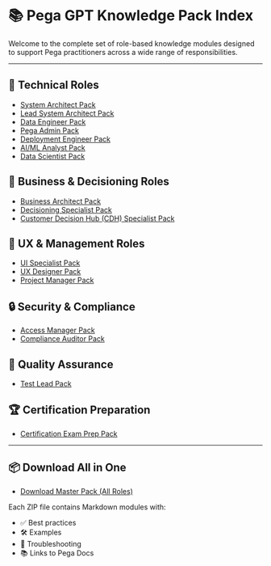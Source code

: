 # 📚 Pega GPT Knowledge Pack Index

Welcome to the complete set of role-based knowledge modules designed to support Pega practitioners across a wide range of responsibilities.

---

## 🔧 Technical Roles
- [System Architect Pack](pega_gpt_starter_pack.zip)
- [Lead System Architect Pack](pega_gpt_lsa_pack.zip)
- [Data Engineer Pack](pega_gpt_data_engineer_pack.zip)
- [Pega Admin Pack](pega_gpt_admin_pack.zip)
- [Deployment Engineer Pack](pega_gpt_deployment_engineer_pack.zip)
- [AI/ML Analyst Pack](pega_gpt_ai_analyst_pack.zip)
- [Data Scientist Pack](pega_gpt_data_scientist_pack.zip)

## 🧠 Business & Decisioning Roles
- [Business Architect Pack](pega_gpt_ba_pack.zip)
- [Decisioning Specialist Pack](pega_gpt_decisioning_pack.zip)
- [Customer Decision Hub (CDH) Specialist Pack](pega_gpt_cdh_pack.zip)

## 🎨 UX & Management Roles
- [UI Specialist Pack](pega_gpt_ui_specialist_pack.zip)
- [UX Designer Pack](pega_gpt_ux_designer_pack.zip)
- [Project Manager Pack](pega_gpt_project_manager_pack.zip)

## 🔒 Security & Compliance
- [Access Manager Pack](pega_gpt_access_manager_pack.zip)
- [Compliance Auditor Pack](pega_gpt_compliance_auditor_pack.zip)

## 🧪 Quality Assurance
- [Test Lead Pack](pega_gpt_test_lead_pack.zip)

## 🏆 Certification Preparation
- [Certification Exam Prep Pack](pega_gpt_certification_pack.zip)

---

## 📦 Download All in One
- [Download Master Pack (All Roles)](pega_gpt_all_roles_master_pack.zip)

Each ZIP file contains Markdown modules with:
- ✅ Best practices  
- 🛠 Examples  
- 🧯 Troubleshooting  
- 📚 Links to Pega Docs

